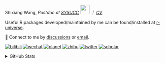 
<p>Shixiang Wang, <em>Postdoc at <a href="https://sysucc.org.cn/">SYSUCC</a> <img src="https://media.giphy.com/media/WUlplcMpOCEmTGBtBW/giphy.gif" width="30">  ｜ <a href="https://shixiangwang.github.io/cv-shixiang/">CV</a>
</em></p>

Useful R packages developed/maintained by me can be found/installed at [r-universe](https://shixiangwang.r-universe.dev/).

💬 Connect to me by
[discussions](https://github.com/ShixiangWang/self-study/discussions) or [email](mailto:shixiang1994wang@gmail.com). 

[![bilibili](https://img.shields.io/badge/王诗翔-B站-yellow)](https://space.bilibili.com/11553374) [![wechat](https://img.shields.io/badge/王诗翔-微信公众号-important)](https://shixiangwang.github.io/home/logo/qrcode.jpg) [![planet](https://img.shields.io/badge/王诗翔-知识星球-blueviolet)](https://t.zsxq.com/rBqbIei)  [![zhihu](https://img.shields.io/badge/王诗翔-知乎-blue)](https://www.zhihu.com/people/shixiangwang) [![twitter](https://img.shields.io/badge/WangShxiang-twitter-ff69b4)](https://twitter.com/WangShxiang) [![scholar](https://img.shields.io/badge/ShixiangWang-Scholar-00ffff)](https://scholar.google.com/citations?user=FvNp0NkAAAAJ) 

<details>
 
<summary>GitHub Stats</summary>


<!--START_SECTION:waka-->
**🐱 My GitHub Data** 

> 📦 4.3 MB Used in GitHub's Storage 
 > 
> 🏆 940 Contributions in the Year 2023
 > 
> 🚫 Not Opted to Hire
 > 
> 📜 87 Public Repositories 
 > 
> 🔑 26 Private Repositories 
 > 
**I'm an Early 🐤** 

```text
🌞 Morning                1838 commits        ████░░░░░░░░░░░░░░░░░░░░░   15.44 % 
🌆 Daytime                4874 commits        ██████████░░░░░░░░░░░░░░░   40.95 % 
🌃 Evening                4439 commits        █████████░░░░░░░░░░░░░░░░   37.30 % 
🌙 Night                  751 commits         ██░░░░░░░░░░░░░░░░░░░░░░░   06.31 % 
```
📅 **I'm Most Productive on Wednesday** 

```text
Monday                   1796 commits        ████░░░░░░░░░░░░░░░░░░░░░   15.09 % 
Tuesday                  2071 commits        ████░░░░░░░░░░░░░░░░░░░░░   17.40 % 
Wednesday                2188 commits        █████░░░░░░░░░░░░░░░░░░░░   18.38 % 
Thursday                 1782 commits        ████░░░░░░░░░░░░░░░░░░░░░   14.97 % 
Friday                   2010 commits        ████░░░░░░░░░░░░░░░░░░░░░   16.89 % 
Saturday                 895 commits         ██░░░░░░░░░░░░░░░░░░░░░░░   07.52 % 
Sunday                   1160 commits        ██░░░░░░░░░░░░░░░░░░░░░░░   09.75 % 
```


**I Mostly Code in R** 

```text
R                        80 repos            █████████████░░░░░░░░░░░░   52.29 % 
HTML                     20 repos            ███░░░░░░░░░░░░░░░░░░░░░░   13.07 % 
Shell                    9 repos             █░░░░░░░░░░░░░░░░░░░░░░░░   05.88 % 
Rust                     4 repos             █░░░░░░░░░░░░░░░░░░░░░░░░   02.61 % 
TypeScript               1 repo              ░░░░░░░░░░░░░░░░░░░░░░░░░   00.65 % 
```




 Last Updated on 19/08/2023 18:54:45 UTC
<!--END_SECTION:waka-->

> These Readme stats are generated using github action [awesome-readme-stats](https://github.com/anmol098/waka-readme-stats)

-----

**NOTE: Top languages does not indicate my skill level or anything like that. It is just a metric of which languages have been hosted by me on GitHub based on the usage across repositories.**

</details>
